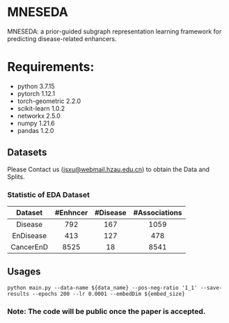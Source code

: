 # MNESEDA
MNESEDA: a prior-guided subgraph representation learning framework for predicting disease-related enhancers.

# Requirements:
- python 3.7.15
- pytorch 1.12.1
- torch-geometric 2.2.0
- scikit-learn 1.0.2
- networkx 2.5.0
- numpy 1.21.6
- pandas 1.2.0

## Datasets

Please Contact us (jsxu@webmail.hzau.edu.cn) to obtain the Data and Splits.

### Statistic of EDA Dataset
|Dataset|#Enhncer|#Disease|#Associations|
|:-:|:-:|:-:|:-:|
|Disease|792|167|1059|
|EnDisease|413|127|478|
|CancerEnD|8525|18|8541|

## Usages
```
python main.py --data-name ${data_name} --pos-neg-ratio '1_1' --save-results --epochs 200 --lr 0.0001 --embedDim ${embed_size}
```


### Note: The code will be public once the paper is accepted.


